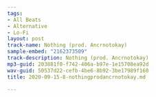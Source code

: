```yaml
---
tags:
- All Beats
- Alternative
- Lo-Fi
layout: post
track-name: Nothing (prod. Ancrnotokay)
sample-embed: "2162373509"
track-description: Nothing (prod. Ancrnotokay)
mp3-guid: 203881f0-f742-406a-b97e-1e15708ea92d
wav-guid: 50537d22-cefb-4be6-8b92-3be17989f160
title: 2020-09-15-8-nothingprodancrnotokay.md

---
```

